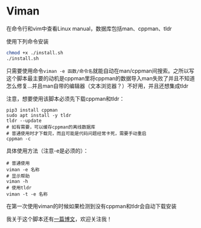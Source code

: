 # Viman

在命令行和vim中查看Linux manual，数据库包括man、cppman、tldr

使用下列命令安装

```bash
chmod +x ./install.sh
./install.sh
```

只需要使用命令`viman -e 函数/命令名`就能自动在man/cppman间搜索。之所以写这个脚本最主要的动机是cppman里将cppman的数据导入man失败了并且不知道怎么修复...并且man自带的编辑器（文本浏览器？）不好用，并且还想集成tldr

注意，想要使用该脚本必须先下载cppman和tldr：

```shell
pip3 install cppman
sudo apt install -y tldr
tldr --update
# 如有需要，可以缓存cppman的离线数据库
# 普通使用时才下载完，而且可能是代码问题经常卡死，需要手动重启
cppman -c
```

具体使用方法（注意-e是必须的）：

```shell
# 普通使用
viman -e 名称
# 显示帮助
viman -h
# 使用tldr
viman -t -e 名称
```

在第一次使用viman的时候如果检测到没有cppman和tldr会自动下载安装

我关于这个脚本还有[一篇博文](https://peterliuzhi.top/tricks/%E4%BD%BF%E7%94%A8vim%E5%9C%A8mantldrcppman%E5%BA%93%E9%97%B4%E6%90%9C%E7%B4%A2%E5%B8%AE%E5%8A%A9%E6%89%8B%E5%86%8C%E5%B9%B6%E6%89%93%E5%BC%80/)，欢迎关注我！
